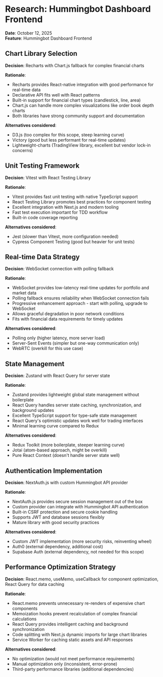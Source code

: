# Research: Hummingbot Dashboard Frontend

**Date**: October 12, 2025  
**Feature**: Hummingbot Dashboard Frontend

## Chart Library Selection

**Decision**: Recharts with Chart.js fallback for complex financial charts

**Rationale**: 
- Recharts provides React-native integration with good performance for real-time data
- Declarative API fits well with React patterns
- Built-in support for financial chart types (candlestick, line, area)
- Chart.js can handle more complex visualizations like order book depth charts
- Both libraries have strong community support and documentation

**Alternatives considered**:
- D3.js (too complex for this scope, steep learning curve)
- Victory (good but less performant for real-time updates)
- Lightweight-charts (TradingView library, excellent but vendor lock-in concerns)

## Unit Testing Framework

**Decision**: Vitest with React Testing Library

**Rationale**:
- Vitest provides fast unit testing with native TypeScript support
- React Testing Library promotes best practices for component testing
- Excellent integration with Next.js and modern tooling
- Fast test execution important for TDD workflow
- Built-in code coverage reporting

**Alternatives considered**:
- Jest (slower than Vitest, more configuration needed)
- Cypress Component Testing (good but heavier for unit tests)

## Real-time Data Strategy

**Decision**: WebSocket connection with polling fallback

**Rationale**:
- WebSocket provides low-latency real-time updates for portfolio and market data
- Polling fallback ensures reliability when WebSocket connection fails
- Progressive enhancement approach - start with polling, upgrade to WebSocket
- Allows graceful degradation in poor network conditions
- Fits with financial data requirements for timely updates

**Alternatives considered**:
- Polling only (higher latency, more server load)
- Server-Sent Events (simpler but one-way communication only)
- WebRTC (overkill for this use case)

## State Management

**Decision**: Zustand with React Query for server state

**Rationale**:
- Zustand provides lightweight global state management without boilerplate
- React Query handles server state caching, synchronization, and background updates
- Excellent TypeScript support for type-safe state management
- React Query's optimistic updates work well for trading interfaces
- Minimal learning curve compared to Redux

**Alternatives considered**:
- Redux Toolkit (more boilerplate, steeper learning curve)
- Jotai (atom-based approach, might be overkill)
- Pure React Context (doesn't handle server state well)

## Authentication Implementation

**Decision**: NextAuth.js with custom Hummingbot API provider

**Rationale**:
- NextAuth.js provides secure session management out of the box
- Custom provider can integrate with Hummingbot API authentication
- Built-in CSRF protection and secure cookie handling
- Supports JWT and database sessions flexibly
- Mature library with good security practices

**Alternatives considered**:
- Custom JWT implementation (more security risks, reinventing wheel)
- Auth0 (external dependency, additional cost)
- Supabase Auth (external dependency, not needed for this scope)

## Performance Optimization Strategy

**Decision**: React.memo, useMemo, useCallback for component optimization, React Query for data caching

**Rationale**:
- React.memo prevents unnecessary re-renders of expensive chart components
- Memoization hooks prevent recalculation of complex financial calculations
- React Query provides intelligent caching and background synchronization
- Code splitting with Next.js dynamic imports for large chart libraries
- Service Worker for caching static assets and API responses

**Alternatives considered**:
- No optimization (would not meet performance requirements)
- Manual optimization only (inconsistent, error-prone)
- Third-party performance libraries (additional dependencies)